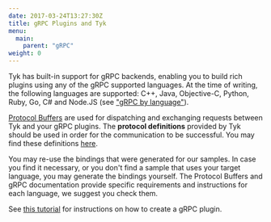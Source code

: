 ```yaml
---
date: 2017-03-24T13:27:30Z
title: gRPC Plugins and Tyk
menu:
  main:
    parent: "gRPC"
weight: 0 
---
```


Tyk has built-in support for gRPC backends, enabling you to build rich plugins using any of the gRPC supported languages. At the time of writing, the following languages are supported: C++, Java, Objective-C, Python, Ruby, Go, C# and Node.JS (see ["gRPC by language"][1]).

[Protocol Buffers][2] are used for dispatching and exchanging requests between Tyk and your gRPC plugins. The **protocol definitions** provided by Tyk should be used in order for the communication to be successful. You may find these definitions [here][3].

You may re-use the bindings that were generated for our samples. In case you find it necessary, or you don't find a sample that uses your target language, you may generate the bindings yourself. The Protocol Buffers and gRPC documentation provide specific requirements and instructions for each language, we suggest you check them.

See [this tutorial][4] for instructions on how to create a gRPC plugin.

 [1]: http://www.grpc.io/docs/
 [2]: https://developers.google.com/protocol-buffers/
 [3]: https://github.com/TykTechnologies/tyk-protobuf
 [4]: /docs/customise-tyk/plugins/rich-plugins/grpc/tutorial-add-grpc-plugin-api/
